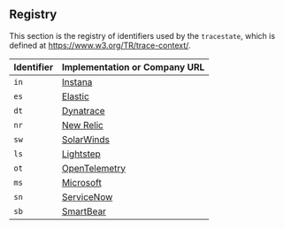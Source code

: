 ## Registry

This section is the registry of identifiers used by the `tracestate`, which is defined at
<https://www.w3.org/TR/trace-context/>.

| Identifier                             | Implementation or Company URL                                                                         |
| -------------------------------------- | ----------------------------------------------------------------------------------------------------- |
| `in`                                   | [Instana](https://www.instana.com/)                                                                   |
| `es`                                   | [Elastic](https://www.elastic.co/)                                                                    |
| `dt`                                   | [Dynatrace](https://www.dynatrace.com/)                                                               |
| `nr`                                   | [New Relic](https://newrelic.com/)                                                                    |
| `sw`                                   | [SolarWinds](https://solarwinds.com/)                                                                 |
| `ls`                                   | [Lightstep](https://lightstep.com/)                                                                   |
| `ot`                                   | [OpenTelemetry](https://opentelemetry.io/)                                                            |
| `ms`                                   | [Microsoft](https://www.microsoft.com/)                                                               |
| `sn`                                   | [ServiceNow](https://servicenow.com/)                                                                 |
| `sb`                                   | [SmartBear](https://www.smartbear.com/)                                                               |
